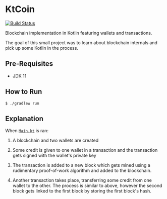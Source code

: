 # KtCoin

[![Build Status](https://img.shields.io/travis/dominikrys/ktcoin/master?style=flat-square)](https://travis-ci.com/dominikrys/ktcoin)

Blockchain implementation in Kotlin featuring wallets and transactions.

The goal of this small project was to learn about blockchain internals and pick up some Kotlin in the process.

## Pre-Requisites

- JDK 11

## How to Run

```shell
$ ./gradlew run
```

## Explanation

When [`Main.kt`](./src/main/kotlin/Main.kt) is ran:

1. A blockchain and two wallets are created

2. Some credit is given to one wallet in a transaction and the transaction gets signed with the wallet's private key

3. The transaction is added to a new block which gets mined using a rudimentary proof-of-work algorithm and added to the blockchain.

4. Another transaction takes place, transferring some credit from one wallet to the other. The process is similar to above, however the second block gets linked to the first block by storing the first block's hash.
